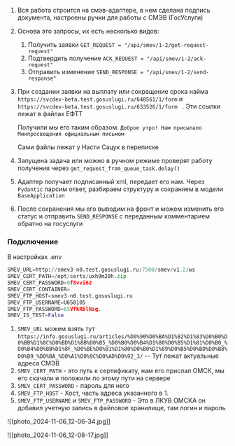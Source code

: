 1. Вся работа строится на смэв-адаптере, в нем сделана подпись документа, настроены ручки для работы с СМЭВ (ГосУслуги)
2. Основа это запросы, их есть несколько видов:
	1. Получить заявки `GET_REQUEST = "/api/smev/1-2/get-request-request"`
	2. Подтвердить получение `ACK_REQUEST = "/api/smev/1-2/ack-request"`
	3. Отправить изменение `SEND_RESPONSE = "/api/smev/1-2/send-response"`
3. При создании заявки на выплату или сокращение срока найма `https://svcdev-beta.test.gosuslugi.ru/648561/1/form` и `https://svcdev-beta.test.gosuslugi.ru/633526/1/form ` . Эти ссылки лежат в файлах ЕФТТ 
   
   Получили мы его таким образом.
   `Доброе утро! Нам присылало Минпросвещения официальным письмом`
   
   Сами файлы лежат у Насти Сацук в переписке
   
4. Запущена задача или можно в ручном режиме проверят работу получения через `get_request_from_queue_task.delay()`
5. Адаптер получает подписанный xml, передает его нам. Через `Pydantic` парсим ответ, разбираем структуру и сохраняем в модели `BaseApplication`
6. После сохранения мы его выводим на фронт и можем изменить его статус и отправить `SEND_RESPONSE` с переданным комментарием обратно на госуслуги

### Подключение
В настройках .env
```python
SMEV_URL=http://smev3-n0.test.gosuslugi.ru:7500/smev/v1.2/ws
SMEV_CERT_PATH=/opt/certs/uxh9m20h.zip
SMEV_CERT_PASSWORD=9f8vvi62
SMEV_CERT_CONTAINER=
SMEV_FTP_HOST=smev3-n0.test.gosuslugi.ru
SMEV_FTP_USERNAME=U658105
SMEV_FTP_PASSWORD=65VfkRblNzg.
SMEV_IS_TEST=False
```
1. `SMEV_URL` можем взять тут `https://info.gosuslugi.ru/articles/%D0%90%D0%BA%D1%82%D1%83%D0%B0%D0%BB%D1%8C%D0%BD%D1%8B%D0%B5_%D0%B0%D0%B4%D1%80%D0%B5%D1%81%D0%B0_%D0%B4%D0%BB%D1%8F_%D0%BE%D0%B1%D1%80%D0%B0%D1%89%D0%B5%D0%BD%D0%B8%D0%B9_%D0%BA_%D0%A1%D0%9C%D0%AD%D0%92_3/` -- Тут лежат актуальные адреса СМЭВ
2. `SMEV_CERT_PATH`  - это путь к сертификату, нам его прислал ОМСК, мы его скачали и положили по этому пути на сервере
3. `SMEV_CERT_PASSWORD` - пароль для него
4. `SMEV_FTP_HOST` - Хост, часть адреса указанного в 1.
5. `SMEV_FTP_USERNAME` и `SMEV_FTP_PASSWORD` - Это в ЛКУВ ОМСКА он добавил учетную запись в файловое хранилище, там логин и пароль

![[photo_2024-11-06_12-06-34.jpg]]

![[photo_2024-11-06_12-08-17.jpg]]